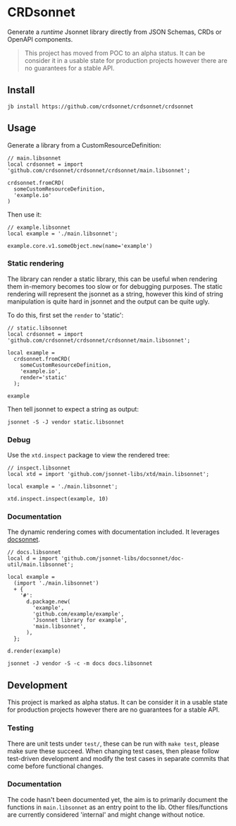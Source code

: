 # CRDsonnet

Generate a *runtime* Jsonnet library directly from JSON Schemas, CRDs or OpenAPI
components.

> This project has moved from POC to an alpha status. It can be consider it in a usable
> state for production projects however there are no guarantees for a stable API.

## Install

```console
jb install https://github.com/crdsonnet/crdsonnet/crdsonnet
```

## Usage

Generate a library from a CustomResourceDefinition:

```jsonnet
// main.libsonnet
local crdsonnet = import 'github.com/crdsonnet/crdsonnet/crdsonnet/main.libsonnet';

crdsonnet.fromCRD(
  someCustomResourceDefinition,
  'example.io'
)
```

Then use it:

```jsonnet
// example.libsonnet
local example = './main.libsonnet';

example.core.v1.someObject.new(name='example')
```

### Static rendering

The library can render a static library, this can be useful when rendering them in-memory
becomes too slow or for debugging purposes. The static rendering will represent the
jsonnet as a string, however this kind of string manipulation is quite hard in jsonnet
and the output can be quite ugly.

To do this, first set the `render` to 'static':

```jsonnet
// static.libsonnet
local crdsonnet = import 'github.com/crdsonnet/crdsonnet/crdsonnet/main.libsonnet';

local example =
  crdsonnet.fromCRD(
    someCustomResourceDefinition,
    'example.io',
    render='static'
  );

example
```

Then tell jsonnet to expect a string as output:


```console
jsonnet -S -J vendor static.libsonnet
```

### Debug

Use the `xtd.inspect` package to view the rendered tree:

```jsonnet
// inspect.libsonnet
local xtd = import 'github.com/jsonnet-libs/xtd/main.libsonnet';

local example = './main.libsonnet';

xtd.inspect.inspect(example, 10)
```

### Documentation

The dynamic rendering comes with documentation included. It leverages
[docsonnet](https://github.com/jsonnet-libs/docsonnet).

```jsonnet
// docs.libsonnet
local d = import 'github.com/jsonnet-libs/docsonnet/doc-util/main.libsonnet';

local example =
  (import './main.libsonnet')
  + {
    '#':
      d.package.new(
        'example',
        'github.com/example/example',
        'Jsonnet library for example',
        'main.libsonnet',
      ),
  };

d.render(example)
```

```console
jsonnet -J vendor -S -c -m docs docs.libsonnet
```

## Development

This project is marked as alpha status. It can be consider it in a usable state for
production projects however there are no guarantees for a stable API.

### Testing

There are unit tests under `test/`, these can be run with `make test`, please make sure
these succeed. When changing test cases, then please follow test-driven development and
modify the test cases in separate commits that come before functional changes.

### Documentation

The code hasn't been documented yet, the aim is to primarily document the functions in
`main.libsonnet` as an entry point to the lib. Other files/functions are currently
considered 'internal' and might change without notice.
